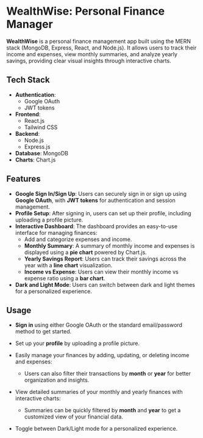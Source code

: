 # WealthWise: Personal Finance Manager

**WealthWise** is a personal finance management app built using the MERN stack (MongoDB, Express, React, and Node.js). It allows users to track their income and expenses, view monthly summaries, and analyze yearly savings, providing clear visual insights through interactive charts.

## Tech Stack
- **Authentication**:
     - Google OAuth
     - JWT tokens  
- **Frontend**:
     - React.js
     - Tailwind CSS 
- **Backend**:
     - Node.js
     - Express.js
- **Database**: MongoDB
- **Charts**: Chart.js
  
## Features

- **Google Sign In/Sign Up**: Users can securely sign in or sign up using **Google OAuth**, with **JWT tokens** for authentication and session management.
- **Profile Setup**: After signing in, users can set up their profile, including uploading a profile picture.
- **Interactive Dashboard**: The dashboard provides an easy-to-use interface for managing finances:
  - Add and categorize expenses and income.
  - **Monthly Summary**: A summary of monthly income and expenses is displayed using a **pie chart** powered by Chart.js.
  - **Yearly Savings Report**: Users can track their savings across the year with a **line chart** visualization.
  - **Income vs Expense**: Users can view their monthly income vs expense ratio using a **bar chart**.
- **Dark and Light Mode**: Users can switch between dark and light themes for a personalized experience.


## Usage
- **Sign in** using either Google OAuth or the standard email/password method to get started.
- Set up your **profile** by uploading a profile picture.
- Easily manage your finances by adding, updating, or deleting income and expenses:
  - Users can also filter their transactions by **month** or **year** for better organization and insights.
  
- View detailed summaries of your monthly and yearly finances with interactive charts:
  - Summaries can be quickly filtered by **month** and **year** to get a customized view of your financial data.

- Toggle between Dark/Light mode for a personalized experience.
